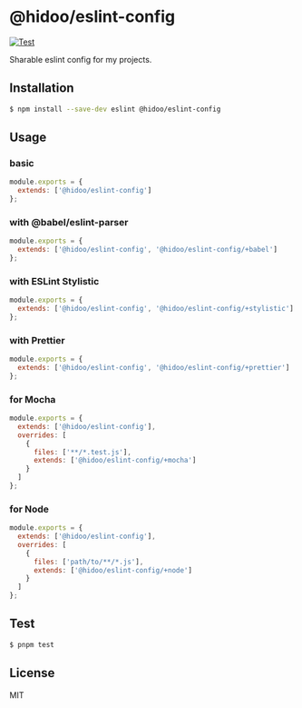 # @hidoo/eslint-config

[![Test](https://github.com/hidoo/eslint-config/actions/workflows/test.yml/badge.svg)](https://github.com/hidoo/eslint-config/actions/workflows/test.yml)

Sharable eslint config for my projects.

## Installation

```sh
$ npm install --save-dev eslint @hidoo/eslint-config
```

## Usage

### basic

```js
module.exports = {
  extends: ['@hidoo/eslint-config']
};
```

### with @babel/eslint-parser

```js
module.exports = {
  extends: ['@hidoo/eslint-config', '@hidoo/eslint-config/+babel']
};
```

### with ESLint Stylistic

```js
module.exports = {
  extends: ['@hidoo/eslint-config', '@hidoo/eslint-config/+stylistic']
};
```

### with Prettier

```js
module.exports = {
  extends: ['@hidoo/eslint-config', '@hidoo/eslint-config/+prettier']
};
```

### for Mocha

```js
module.exports = {
  extends: ['@hidoo/eslint-config'],
  overrides: [
    {
      files: ['**/*.test.js'],
      extends: ['@hidoo/eslint-config/+mocha']
    }
  ]
};
```

### for Node

```js
module.exports = {
  extends: ['@hidoo/eslint-config'],
  overrides: [
    {
      files: ['path/to/**/*.js'],
      extends: ['@hidoo/eslint-config/+node']
    }
  ]
};
```

## Test

```sh
$ pnpm test
```

## License

MIT
